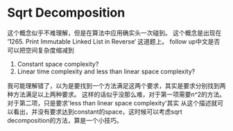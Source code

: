 # Sqrt Decomposition
这个概念似乎不难理解，但是在算法中应用确实头一次碰到。
这个概念是出现在 ‘1265. Print Immutable Linked List in Reverse‘ 这道题上。
follow up中文是否可以把空间复杂度缩减到
1. Constant space complexity?
2. Linear time complexity and less than linear space complexity?

我可能理解错了，以为是要找到一个方法满足这两个要求，其实是要求分别找到两种方法满足以上两种要求。
这样的话似乎没那么难，对于第一项需要n^2的方法。 对于第二项，只是要求'less than linear space complexity'其实
从这个描述就可以看出，并没有要求达到constant的space，这时候可以考虑sqrt decomposition的方法，算是一个小技巧。